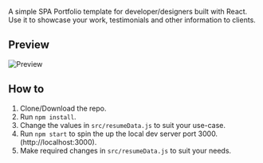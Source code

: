 


A simple SPA Portfolio template for developer/designers built with React. Use it to showcase your work, testimonials and other information to clients.

## Preview
![Preview](https://image.ibb.co/e5uBf0/Capture.png)

## How to 
1. Clone/Download the repo.
2. Run  ``` npm install ```.
3. Change the values in ```src/resumeData.js``` to suit your use-case.
4. Run ```npm start``` to spin the up the local dev server port 3000.(http://localhost:3000).
5. Make required changes in ```src/resumeData.js``` to suit your needs.

